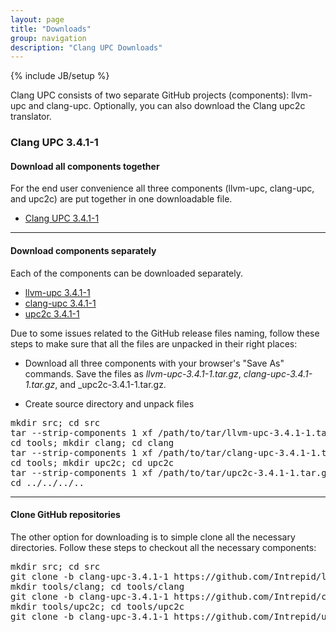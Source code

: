 ```yaml
---
layout: page
title: "Downloads"
group: navigation
description: "Clang UPC Downloads"
---
```

{% include JB/setup %}

Clang UPC consists of two separate GitHub projects (components): llvm-upc
and clang-upc.  Optionally, you can also download the Clang upc2c translator.

### Clang UPC 3.4.1-1

#### Download all components together

For the end user convenience all three components (llvm-upc, clang-upc, and upc2c)
are put together in one downloadable file.

* [Clang UPC 3.4.1-1](https://github.com/Intrepid/clang-upc/releases/download/clang-upc-3.4.1-1/clang-upc-all-3.4.1-1.tar.gz)

- - - -

#### Download components separately

Each of the components can be downloaded separately.

* [llvm-upc 3.4.1-1](https://github.com/Intrepid/llvm-upc/archive/clang-upc-3.4.1-1.tar.gz)
* [clang-upc 3.4.1-1](https://github.com/Intrepid/clang-upc/archive/clang-upc-3.4.1-1.tar.gz)
* [upc2c 3.4.1-1](https://github.com/Intrepid/upc2c/archive/clang-upc-3.4.1-1.tar.gz)

Due to some issues related to the GitHub release files naming, follow these
steps to make sure that all the files are unpacked in their right places:

* Download all three components with your browser's "Save As" commands.  Save the
files as _llvm-upc-3.4.1-1.tar.gz_, _clang-upc-3.4.1-1.tar.gz_, and
_upc2c-3.4.1-1.tar.gz.

* Create source directory and unpack files

<pre>
mkdir src; cd src
tar --strip-components 1 xf /path/to/tar/llvm-upc-3.4.1-1.tar.gz
cd tools; mkdir clang; cd clang
tar --strip-components 1 xf /path/to/tar/clang-upc-3.4.1-1.tar.gz
cd tools; mkdir upc2c; cd upc2c
tar --strip-components 1 xf /path/to/tar/upc2c-3.4.1-1.tar.gz
cd ../../../..
</pre>

- - - -

#### Clone GitHub repositories

The other option for downloading is to simple clone all the necessary
directories.  Follow these steps to checkout all the necessary components:

<pre>
mkdir src; cd src
git clone -b clang-upc-3.4.1-1 https://github.com/Intrepid/llvm-upc.git .
mkdir tools/clang; cd tools/clang
git clone -b clang-upc-3.4.1-1 https://github.com/Intrepid/clang-upc.git .
mkdir tools/upc2c; cd tools/upc2c
git clone -b clang-upc-3.4.1-1 https://github.com/Intrepid/upc2c.git .
</pre>
